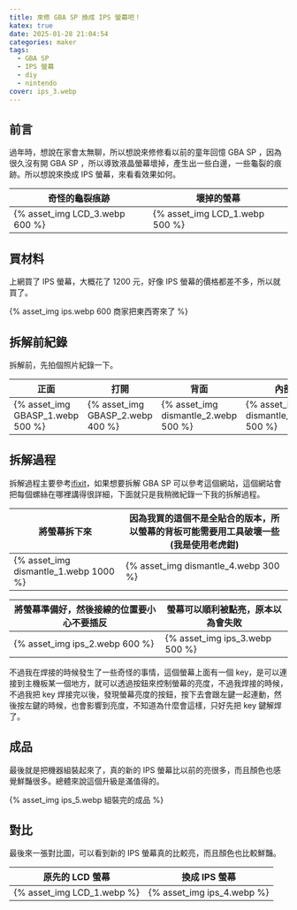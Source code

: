```yaml
---
title: 來修 GBA SP 換成 IPS 螢幕吧！
katex: true
date: 2025-01-28 21:04:54
categories: maker
tags:
  - GBA SP
  - IPS 螢幕
  - diy
  - nintendo
cover: ips_3.webp
---
```


## 前言

過年時，想說在家會太無聊，所以想說來修修看以前的童年回憶 GBA SP ，因為很久沒有開 GBA SP ，所以導致液晶螢幕壞掉，產生出一些白邊，一些龜裂的痕跡。所以想說來換成 IPS 螢幕，來看看效果如何。

| 奇怪的龜裂痕跡 | 壞掉的螢幕 |
|---|---|
| {% asset_img LCD_3.webp 600  %}| {% asset_img LCD_1.webp 500  %}  |

## 買材料

上網買了 IPS 螢幕，大概花了 1200 元，好像 IPS 螢幕的價格都差不多，所以就買了。

{% asset_img ips.webp 600 商家把東西寄來了 %} 

## 拆解前紀錄

拆解前，先拍個照片紀錄一下。

| 正面 | 打開 | 背面 | 內部 |
|---|---|---|---|
|{% asset_img GBASP_1.webp 500 %} |{% asset_img GBASP_2.webp 400 %} |{% asset_img dismantle_2.webp 500 %}  |{% asset_img dismantle_3.webp 500 %} |

## 拆解過程

拆解過程主要參考[ifixit](https://zh.ifixit.com/Guide/Nintendo+Game+Boy+Advance+SP+Screen+Replacement/103533?lang=en)，如果想要拆解 GBA SP 可以參考這個網站，這個網站會把每個螺絲在哪裡講得很詳細，下面就只是我稍微紀錄一下我的拆解過程。

| 將螢幕拆下來 | 因為我買的這個不是全貼合的版本，所以螢幕的背板可能需要用工具破壞一些(我是使用老虎鉗) |
|---|---|
|{% asset_img dismantle_1.webp 1000 %}|  {% asset_img dismantle_4.webp 300 %} |

| 將螢幕準備好，然後接線的位置要小心不要插反 |螢幕可以順利被點亮，原本以為會失敗|
|---|---|
|{% asset_img ips_2.webp 600  %} |{% asset_img ips_3.webp 500  %} |


不過我在焊接的時候發生了一些奇怪的事情，這個螢幕上面有一個 key，是可以連接到主機板某一個地方，就可以透過按鈕來控制螢幕的亮度，不過我焊接的時候，不過我把 key 焊接完以後，發現螢幕亮度的按鈕，按下去會跟左鍵一起連動，然後按左鍵的時候，也會影響到亮度，不知道為什麼會這樣，只好先把 key 鍵解焊了。


## 成品

最後就是把機器組裝起來了，真的新的 IPS 螢幕比以前的亮很多，而且顏色也感覺鮮豔很多。總體來說這個升級是滿值得的。

{% asset_img ips_5.webp 組裝完的成品 %} 

## 對比

最後來一張對比圖，可以看到新的 IPS 螢幕真的比較亮，而且顏色也比較鮮豔。

| 原先的 LCD 螢幕 | 換成 IPS 螢幕 |
|---|---|
| {% asset_img LCD_1.webp %} |{% asset_img ips_4.webp  %} |
